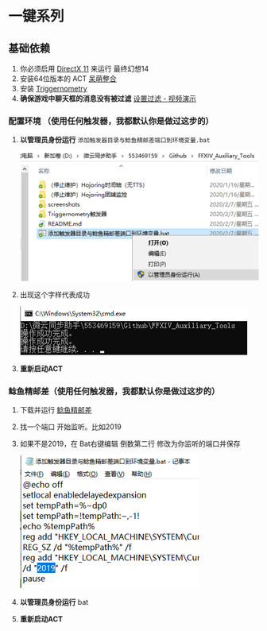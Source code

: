 # 一键系列

## 基础依赖

1. 你必须启用 [DirectX 11](https://support.microsoft.com/zh-cn/help/179113/how-to-install-the-latest-version-of-directx) 来运行 最终幻想14
1. 安装64位版本的 ACT [呆萌整合](https://nga.178.com/read.php?tid=19019884)
1. 安装 [Triggernometry](https://github.com/paissaheavyindustries/Triggernometry)
1. **确保游戏中聊天框的消息没有被过滤**
[设置过滤 - 视频演示](https://www.bilibili.com/video/av83704576/)

### 配置环境 （使用任何触发器，我都默认你是做过这步的）

1. **以管理员身份运行** `添加触发器目录与鲶鱼精邮差端口到环境变量.bat`

   ![环境变量](screenshots/环境变量.png)

1. 出现这个字样代表成功
  
   ![环境变量成功](screenshots/环境变量成功.png)
1. **重新启动ACT**

### 鲶鱼精邮差（使用任何触发器，我都默认你是做过这步的）

1. 下载并运行 [鲶鱼精邮差](https://nga.178.com/read.php?tid=19724323)
1. 找一个端口 开始监听。比如2019
1. 如果不是2019，在 Bat右键编辑 倒数第二行 修改为你监听的端口并保存

   ![修改邮差端口](screenshots/修改邮差端口.png)
1. **以管理员身份运行** bat
1. **重新启动ACT**
